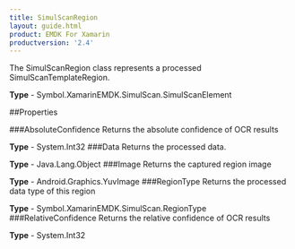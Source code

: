 ```yaml
---
title: SimulScanRegion
layout: guide.html 
product: EMDK For Xamarin 
productversion: '2.4' 
---
```

The SimulScanRegion class represents a processed SimulScanTemplateRegion.

**Type** - Symbol.XamarinEMDK.SimulScan.SimulScanElement

##Properties

###AbsoluteConfidence
Returns the absolute confidence of OCR results

**Type** - System.Int32
###Data
Returns the processed data.

**Type** - Java.Lang.Object
###Image
Returns the captured region image

**Type** - Android.Graphics.YuvImage
###RegionType
Returns the processed data type of this region

**Type** - Symbol.XamarinEMDK.SimulScan.RegionType
###RelativeConfidence
Returns the relative confidence of OCR results

**Type** - System.Int32


